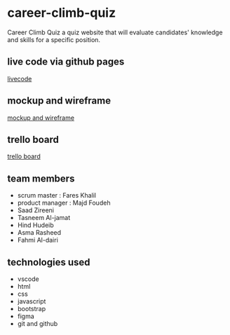 # career-climb-quiz

Career Climb Quiz a quiz website that will evaluate candidates' knowledge and skills for a specific position.

## live code via github pages

[livecode](https://zarqac2p3g3.github.io/career-climb-quiz/)

## mockup and wireframe

[mockup and wireframe](https://www.figma.com/file/TUOIMfyykxu4TbZQvcAfbL/CCQ---wireframe%2Fmockup?node-id=25-58&t=a62CkK0AIr56uQl5-0)

## trello board

[trello board](https://trello.com/b/kv7Gdolz/third-project)

## team members

- scrum master : Fares Khalil
- product manager : Majd Foudeh
- Saad Zireeni
- Tasneem Al-jamat
- Hind Hudeib
- Asma Rasheed
- Fahmi Al-dairi

## technologies used

- vscode
- html
- css
- javascript
- bootstrap
- figma
- git and github

